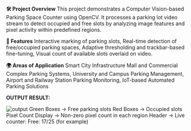 **🛠️ Project Overview**
This project demonstrates a Computer Vision-based Parking Space Counter using OpenCV. It processes a parking lot video stream to detect occupied and free slots by analyzing image features and pixel activity within predefined regions.

**🚀 Features**
Interactive marking of parking slots,
Real-time detection of free/occupied parking spaces,
Adaptive thresholding and trackbar-based fine-tuning,
Visual count of available slots overlaid on video.

**🌍 Areas of Application**
Smart City Infrastructure
Mall and Commercial Complex Parking Systems,
University and Campus Parking Management,
Airport and Railway Station Parking Monitoring,
IoT-based Automated Parking Solutions

**OUTPUT RESULT:**

![output](https://github.com/user-attachments/assets/f404098b-0c78-4cc3-9034-6a4a5c248b48)
Green Boxes → Free parking slots
Red Boxes → Occupied slots
Pixel Count Display → Non-zero pixel count in each region
Header → Live counter: Free: 17/25 (for example)

